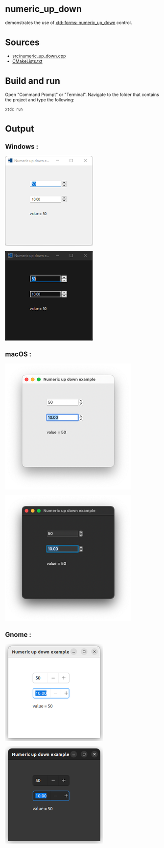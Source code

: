 # numeric_up_down

demonstrates the use of [xtd::forms::numeric_up_down](https://codedocs.xyz/gammasoft71/xtd/classxtd_1_1forms_1_1numeric__up__down.html) control.

# Sources

* [src/numeric_up_down.cpp](src/numeric_up_down.cpp)
* [CMakeLists.txt](CMakeLists.txt)

# Build and run

Open "Command Prompt" or "Terminal". Navigate to the folder that contains the project and type the following:

```shell
xtdc run
```

# Output

## Windows :

![Screenshot](../../../../docs/pictures/examples/numeric_up_down_w.png)

![Screenshot](../../../../docs/pictures/examples/numeric_up_down_wd.png)

## macOS :

![Screenshot](../../../../docs/pictures/examples/numeric_up_down_m.png)

![Screenshot](../../../../docs/pictures/examples/numeric_up_down_md.png)

## Gnome :

![Screenshot](../../../../docs/pictures/examples/numeric_up_down_g.png)

![Screenshot](../../../../docs/pictures/examples/numeric_up_down_gd.png)
